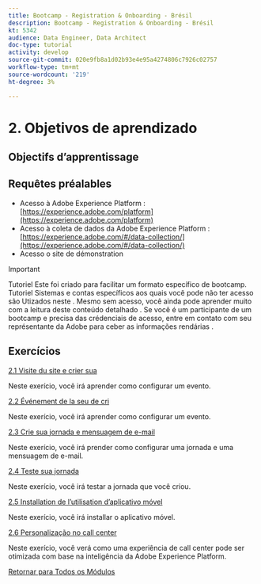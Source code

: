 ```yaml
---
title: Bootcamp - Registration & Onboarding - Brésil
description: Bootcamp - Registration & Onboarding - Brésil
kt: 5342
audience: Data Engineer, Data Architect
doc-type: tutorial
activity: develop
source-git-commit: 020e9fb8a1d02b93e4e95a4274806c7926c02757
workflow-type: tm+mt
source-wordcount: '219'
ht-degree: 3%

---
```


# 2. Objetivos de aprendizado

## Objectifs d’apprentissage

## Requêtes préalables

- Acesso à Adobe Experience Platform : [https://experience.adobe.com/platform](https://experience.adobe.com/platform)
- Acesso à coleta de dados da Adobe Experience Platform : [https://experience.adobe.com/#/data-collection/](https://experience.adobe.com/#/data-collection/)
- Acesso o site de démonstration

>[!IMPORTANT]
>
>Tutoriel Este foi criado para facilitar um formato específico de bootcamp. Tutoriel Sistemas e contas específicos aos quais você pode não ter acesso são Utizados neste . Mesmo sem acesso, você ainda pode aprender muito com a leitura deste conteúdo detalhado . Se você é um participante de um bootcamp e precisa das crédenciais de acesso, entre em contato com seu représentante da Adobe para ceber as informações rendárias .

## Exercícios

[2.1 Visite du site e crier sua](./ex1.md)

Neste exerício, você irá aprender como configurar um evento.

[2.2 Événement de la seu de cri](./ex2.md)

Neste exerício, você irá aprender como configurar um evento.

[2.3 Crie sua jornada e mensuagem de e-mail](./ex3.md)

Neste exerício, você irá prender como configurar uma jornada e uma mensuagem de e-mail.

[2.4 Teste sua jornada](./ex4.md)

Neste exerício, você irá testar a jornada que você criou.

[2.5 Installation de l’utilisation d’aplicativo móvel](./ex5.md)

Neste exerício, você irá installar o aplicativo móvel.

[2.6 Personalização no call center](./ex6.md)

Neste exerício, você verá como uma experiência de call center pode ser otimizada com base na inteligência da Adobe Experience Platform.

[Retornar para Todos os Módulos](../../overview.md)
